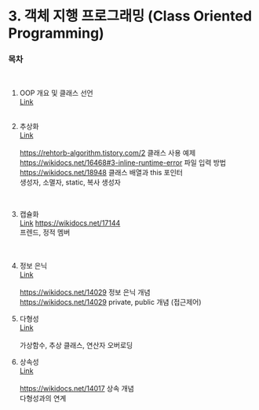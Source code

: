 # 3. 객체 지행 프로그래밍 (Class Oriented Programming)

### 목차
   
 <br/>
   
  1) OOP 개요 및 클래스 선언<br/>
  [Link](https://github.com/adrian0220/Study_cpp/blob/main/3.%20%EA%B0%9D%EC%B2%B4%20%EC%A7%80%ED%96%A5%20%ED%94%84%EB%A1%9C%EA%B7%B8%EB%9E%98%EB%B0%8D/%231.%20OOP%20%EA%B0%9C%EC%9A%94%20%EB%B0%8F%20%ED%81%B4%EB%9E%98%EC%8A%A4%20%EC%84%A0%EC%96%B8.md)
  <br/><br/>

  2) 추상화<br/>
  [Link]()
  <br/><br/>
  https://rehtorb-algorithm.tistory.com/2 클래스 사용 예제<br/>
  https://wikidocs.net/16468#3-inline-runtime-error 파일 입력 방법 <br/>
  https://wikidocs.net/18948 클래스 배열과 this 포인터  <br/>
  생성자, 소멸자, static, 복사 생성자 <br/>
  <br/>
  
  3) 캡슐화<br/>
  [Link]()
  https://wikidocs.net/17144 <br/>
  프렌드, 정적 멤버<br/>
  <br/><br/>
  
  4) 정보 은닉<br/>
  [Link]()
  <br/><br/>
  https://wikidocs.net/14029 정보 은닉 개념<br/>
  https://wikidocs.net/14029 private, public 개념 (접근제어)<br/>
  
  5) 다형성<br/>
  [Link]()
  <br/><br/>
  가상함수, 추상 클래스, 연산자 오버로딩<br/>
  
  6) 상속성<br/>
  [Link]()
  <br/><br/>
  https://wikidocs.net/14017 상속 개념<br/>
  다형성과의 연계<br/>
